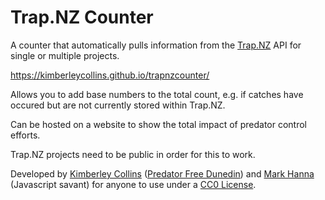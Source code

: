 # Trap.NZ Counter

A counter that automatically pulls information from the <a href="https://trap.nz" target="_blank">Trap.NZ</a> API for single or multiple projects.

<a href="https://kimberleycollins.github.io/trapnzcounter/" target="_blank">https://kimberleycollins.github.io/trapnzcounter/</a>

Allows you to add base numbers to the total count, e.g. if catches have occured but are not currently stored within Trap.NZ.

Can be hosted on a website to show the total impact of predator control efforts.

Trap.NZ projects need to be public in order for this to work.

Developed by <a href="https://twitter.com/kimi_collins/" target="_blank">Kimberley Collins</a> (<a href="https://predatorfreedunedin.org" target="_blank">Predator Free Dunedin</a>) and <a href="https://twitter.com/HonestUniverse/" target="_blank">Mark Hanna</a> (Javascript savant) for anyone to use under a <a href="https://creativecommons.org/share-your-work/public-domain/cc0/" target="_blank">CC0 License</a>.
